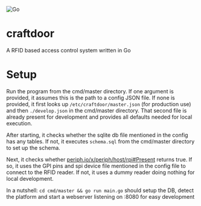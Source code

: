 ![Go](https://github.com/pakohan/craftdoor/workflows/Go/badge.svg)

# craftdoor

A RFID based access control system written in Go

# Setup

Run the program from the cmd/master directory. If one argument is provided, it assumes this is the path to a config JSON file.
If none is provided, it first looks up `/etc/craftdoor/master.json` (for production use) and then `./develop.json` in the cmd/master directory.
That second file is already present for development and provides all defaults needed for local execution.

After starting, it checks whether the sqlite db file mentioned in the config has any tables. If not, it executes `schema.sql` from the cmd/master directory to set up the schema.

Next, it checks whether [periph.io/x/periph/host/rpi#Present](periph.io/x/periph/host/rpi#Present) returns true. If so, it uses the GPI pins and spi device file mentioned in the config file to connect to the RFID reader.
If not, it uses a dummy reader doing nothing for local development.

In a nutshell: `cd cmd/master && go run main.go` should setup the DB, detect the platform and start a webserver listening on :8080 for easy development
